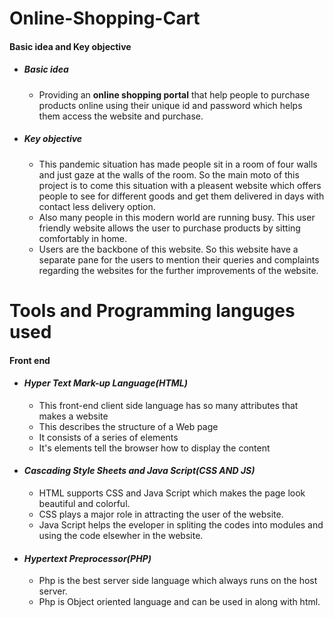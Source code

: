 # Online-Shopping-Cart
#### Basic idea and Key objective
* ##### Basic idea
	* Providing an **online shopping portal** that help people to purchase products online using their unique id and password which helps them access the website and purchase.
* ##### Key objective
	* This pandemic situation has made people sit in a room of four walls and just gaze at the walls of the room. So the main moto of this project is to come this situation with a pleasent website which offers people to see for different goods and get them delivered in days with contact less delivery option.
	* Also many people in this modern world are running busy. This user friendly website allows the user to purchase products by sitting comfortably in home.
	* Users are the backbone of this website. So this website have a separate pane for the users to mention their queries and complaints regarding the websites for the further improvements of the website.
# Tools and Programming languges used
#### Front end
* #### *Hyper Text Mark-up Language(HTML)*
	* This front-end client side language has so many attributes that makes a website
	* This describes the structure of a Web page
	* It consists of a series of elements
	* It's elements tell the browser how to display the content
* #### *Cascading Style Sheets and Java Script(CSS AND JS)*
	* HTML supports CSS and Java Script which makes the page look beautiful and colorful.
	* CSS plays a major role in attracting the user of the website.
	* Java Script helps the eveloper in spliting the codes into modules and using the code elsewher in the website.
* #### *Hypertext Preprocessor(PHP)*
	* Php is the best server side language which always runs on the host server.
	* Php is Object oriented language and can be used in along with html.

	
